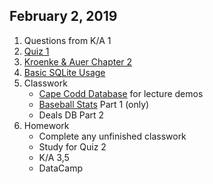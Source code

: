 ## February 2, 2019
1. Questions from K/A 1
2. [Quiz 1](https://docs.google.com/forms/d/e/1FAIpQLSeJCOu8MlNDkgIvBTWiXI4CYzBoi37u_zNZrOhdSOtSNnkJwg/viewform?usp=sf_link)
3. [Kroenke & Auer Chapter 2](../Slides/L2_SQL_Select_Queries.pdf)
4. [Basic SQLite Usage](../Slides/L3_Basic_SQLite_Usage.pdf)
5. Classwork
    - [Cape Codd Database](https://classroom.github.com/a/fD339VO0) for lecture demos
    - [Baseball Stats](https://classroom.github.com/a/AbL7JPze) Part 1 (only)
    - Deals DB Part 2
6. Homework
    - Complete any unfinished classwork
    - Study for Quiz 2
    - K/A 3,5
    - DataCamp
